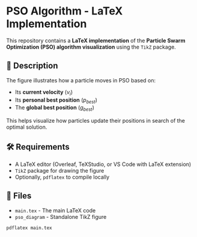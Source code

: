 # PSO Algorithm - LaTeX Implementation

This repository contains a **LaTeX implementation** of the **Particle Swarm Optimization (PSO) algorithm visualization** using the `TikZ` package.

## 📜 Description
The figure illustrates how a particle moves in PSO based on:
- Its **current velocity** ($v_i$)
- Its **personal best position** ($p_{best}$)
- The **global best position** ($g_{best}$)

This helps visualize how particles update their positions in search of the optimal solution.

## 🛠️ Requirements
- A LaTeX editor (Overleaf, TeXStudio, or VS Code with LaTeX extension)
- `TikZ` package for drawing the figure
- Optionally, `pdflatex` to compile locally

## 📂 Files
- `main.tex` - The main LaTeX code
- `pso_diagram` - Standalone TikZ figure

```sh
pdflatex main.tex
